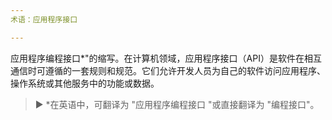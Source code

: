```yaml
---
术语：应用程序接口

---
```

应用程序编程接口*"的缩写。在计算机领域，应用程序接口（API）是软件在相互通信时可遵循的一套规则和规范。它们允许开发人员为自己的软件访问应用程序、操作系统或其他服务中的功能或数据。

> ► *在英语中，可翻译为 "应用程序编程接口 "或直接翻译为 "编程接口"。